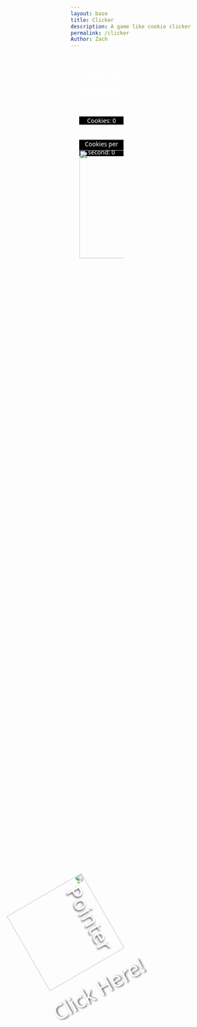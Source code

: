 ```yaml
---
layout: base
title: Clicker
description: A game like cookie clicker
permalink: /clicker
Author: Zach
---
```


<!-- Include Bootstrap -->
<link href="https://cdn.jsdelivr.net/npm/bootstrap@5.3.0/dist/css/bootstrap.min.css" rel="stylesheet">

<style>
  body {
    background: url('{{site.baseurl}}/images/background129.jpeg') no-repeat center center fixed; /* Add background image */
    background-size: cover;
    font-family: 'Segoe UI', Tahoma, Geneva, Verdana, sans-serif;
    color: #f5f5f5;
  }

  #game {
    display: flex;
    justify-content: space-between;
    gap: 40px;
    padding: 20px;
  }

  #cookie-container {
    text-align: center;
    flex: 1;
    position: relative; /* Enable positioning of child elements */
  }

  #cookie {
    position: absolute;
    top: 200px; /* Move down by an additional 100px */
    left: 50%;
    transform: translateX(-50%);
    width: 250px; /* Slightly larger cookie */
    cursor: pointer;
    margin-bottom: 20px;
    transition: transform 0.2s;
  }

  #cookie:hover {
    transform: translateX(-50%) scale(1.1); /* Add hover effect */
  }

  #upgrades-title {
    width: 100%; /* Same width as other boxes */
    height: 33%; /* 1/3rd the height */
    text-align: center;
    margin: auto; /* Center horizontally */
    font-size: 1.5rem; /* Adjust font size */
    color: white;
    margin-bottom: 10px; /* Add spacing below */
    background-color: #444444; /* Match other boxes */
    padding: 10px;
    border-radius: 0.5rem;
    box-shadow: 0 0 10px rgba(0, 0, 0, 0.3);
  }

  #upgrades {
    width: 400px;
    flex-shrink: 0;
  }

  #upgrade-grid {
    display: grid;
    grid-template-columns: 1fr 1fr; /* Two columns */
    gap: 20px; /* Space between boxes */
    width: 100%; /* Full width */
    margin: auto; /* Center the grid */
  }

  .upgrade-box {
    background-color: #444444; /* Dark gray for a sleek look */
    padding: 15px 20px;
    border-radius: 0.5rem;
    box-shadow: 0 0 10px rgba(0, 0, 0, 0.3);
    font-weight: 600;
    font-size: 1.2rem;
    color: #f5f5f5;
    display: flex;
    align-items: center;
    justify-content: space-between;
  }

  #golden-cookie {
    position: absolute;
    top: 50%;
    left: 50%;
    transform: translate(-50%, -50%);
    background: radial-gradient(circle, gold, orange);
    padding: 15px;
    border-radius: 50%;
    cursor: pointer;
    animation: pulse 1s infinite;
    font-weight: bold;
    box-shadow: 0 0 15px rgba(255, 215, 0, 0.8);
  }

  @keyframes pulse {
    0% { transform: scale(1); }
    50% { transform: scale(1.2); }
    100% { transform: scale(1); }
  }

  button {
    background-color: #444444; /* Styled buttons */
    color: #f5f5f5;
    border: none;
    padding: 10px 20px;
    border-radius: 0.5rem;
    font-size: 1rem;
    font-weight: bold;
    cursor: pointer;
    transition: background-color 0.2s, transform 0.2s;
  }

  button:hover {
    background-color: #555555; /* Highlight on hover */
    transform: scale(1.05); /* Slight hover effect */
  }

  #pointer {
    position: absolute;
    top: calc(50% + 250px); /* Move down further */
    left: calc(30% - 50px); /* Keep the left position unchanged */
    transform: translate(-50%, -50%);
    font-size: 3rem;
    color: white;
    text-shadow: 2px 2px 4px rgba(0, 0, 0, 0.7);
    animation: bounce 1s infinite;
    display: flex;
    flex-direction: column;
    align-items: center;
  }

  #pointer img {
    width: 200px; /* 2x bigger */
    transform: rotate(90deg); /* Rotate 90 degrees to the right */
    margin-bottom: 10px; /* Move above the text */
  }

  #pointer span {
    margin-top: 10px; /* Move below the image */
  }

  @keyframes bounce {
    0%, 100% {
      transform: translate(-50%, -50%) rotate(-30deg) translateY(0);
    }
    50% {
      transform: translate(-50%, -50%) rotate(-30deg) translateY(-10px);
    }
  }

  #cookie-count, #cookies-per-second {
    background-color: black; /* Change to black */
    margin-top: 35px; /* Move down by 25px */
    color: white; /* Ensure text is visible */
  }

  #bakery-name {
    text-align: center;
    font-size: 2rem;
    color: white;
    margin-bottom: 10px; /* Add spacing below */
  }

  #bakery-name span {
    display: inline-block;
    cursor: text; /* Indicate editable text */
    border-bottom: 1px dashed white; /* Visual cue for editable part */
  }
</style>

<div class="container py-4">
  <div id="game">
    <div id="cookie-container">
      <div id="bakery-name">
        <span contenteditable="true">Bob</span>'s Bakery
      </div>
      <img id="cookie" src="{{site.baseurl}}/images/cookie.png" alt="Cookie" />
      <p id="cookie-count" class="text-box">Cookies: 0</p>
      <p id="cookies-per-second" class="text-box">Cookies per second: 0</p>
    </div>
    <div id="upgrades">
      <div id="upgrade-grid">
        <!-- Dynamically added upgrades -->
      </div>
    </div>
  </div>
</div>

<div id="pointer">
  <img src="{{site.baseurl}}/images/pointer.png" alt="Pointer" />
  <span>Click Here!</span>
</div>

<script>
  let cookies = 0;
  let cookiesPerSecond = 0;
  const upgrades = [
    { name: "Cursor", cost: 15, cps: 0.1 },
    { name: "Grandma", cost: 100, cps: 1 },
    { name: "Farm", cost: 1100, cps: 8 },
    { name: "Mine", cost: 12000, cps: 47 },
    { name: "Factory", cost: 130000, cps: 260 },
    { name: "Bank", cost: 1400000, cps: 1400 },
    { name: "Temple", cost: 20000000, cps: 7800 },
    { name: "Wizard Tower", cost: 330000000, cps: 44000 },
    { name: "Shipment", cost: 5100000000, cps: 260000 },
    { name: "Alchemy Lab", cost: 75000000000, cps: 1600000 },
    { name: "Portal", cost: 1000000000000, cps: 10000000 },
  ];

  const upgradeCounts = Array(upgrades.length).fill(0); // Track the number of upgrades bought

  function updateDisplay() {
    document.getElementById("cookie-count").textContent = `Cookies: ${Math.floor(cookies)}`;
    document.getElementById("cookies-per-second").textContent = `Cookies per second: ${cookiesPerSecond.toFixed(1)}`;
  }

  function buyUpgrade(index) {
    const upgrade = upgrades[index];
    if (cookies >= upgrade.cost) {
      cookies -= upgrade.cost;
      cookiesPerSecond += upgrade.cps;
      upgrade.cost = Math.floor(upgrade.cost * 1.15); // Increase cost
      upgradeCounts[index]++; // Increment the count for this upgrade
      renderUpgrades();
      updateDisplay();
    }
  }

  function renderUpgrades() {
    const upgradeGrid = document.getElementById("upgrade-grid");
    upgradeGrid.innerHTML = "";

    // Sort upgrades by price
    const sortedUpgrades = [...upgrades].sort((a, b) => a.cost - b.cost);

    sortedUpgrades.forEach((upgrade, index) => {
      const emojiMap = {
        "Cursor": "🖱️",
        "Grandma": "👵",
        "Farm": "🌾",
        "Mine": "⛏️",
        "Factory": "🏭",
        "Bank": "🏦",
        "Temple": "⛪",
        "Wizard Tower": "🧙‍♂️",
        "Shipment": "🚀",
        "Alchemy Lab": "⚗️",
        "Portal": "🌀"
      };
      const emoji = emojiMap[upgrade.name] || "❓";

      const div = document.createElement("div");
      div.className = "upgrade-box";
      div.innerHTML = `
        <div>
          <p>${upgrade.name}</p>
          <p>Cost: ${upgrade.cost}</p>
          <p>CPS: ${upgrade.cps}</p>
        </div>
        <div style="display: flex; align-items: center; gap: 10px;">
          <span>${emoji}</span>
          <span>${upgradeCounts[index] > 0 ? upgradeCounts[index] : ""}</span>
        </div>`;
      div.onclick = () => buyUpgrade(index);
      upgradeGrid.appendChild(div);
    });
  }

  function spawnGoldenCookie() {
    const goldenCookie = document.createElement("div");
    goldenCookie.id = "golden-cookie";
    goldenCookie.textContent = "Golden Cookie!";
    goldenCookie.onclick = () => {
      cookies += cookies * 0.1; // 10% bonus
      goldenCookie.remove();
    };
    document.body.appendChild(goldenCookie);
    setTimeout(() => goldenCookie.remove(), 30000); // Remove after 30 seconds
  }

  document.getElementById("cookie").onclick = () => {
    cookies++;
    updateDisplay();
  };

  setInterval(() => {
    cookies += cookiesPerSecond / 10; // Update cookies every 100ms
    updateDisplay();
  }, 100);

  setInterval(spawnGoldenCookie, Math.random() * (300000 - 180000) + 180000); // Spawn every 3–5 minutes

  renderUpgrades();
  updateDisplay();

  const pointer = document.getElementById('pointer');
  const cookie = document.getElementById('cookie');

  // Position the pointer near the cookie
  function positionPointer() {
    const rect = cookie.getBoundingClientRect();
    pointer.style.top = `${rect.top + window.scrollY + 250}px`;
    pointer.style.left = `${rect.left + window.scrollX - 150}px`;
  }

  window.addEventListener('resize', positionPointer);
  window.addEventListener('load', positionPointer);
</script>

<!-- Background music setup -->
<script>
const music = new Audio('{{site.baseurl}}/assets/audio/28cheepcheepbeach.mp3');
music.loop = true;
music.volume = 0.5;
function startMusicOnce() {
  music.play().catch(() => {});
  window.removeEventListener('click', startMusicOnce);
  window.removeEventListener('keydown', startMusicOnce);
}
window.addEventListener('click', startMusicOnce);
window.addEventListener('keydown', startMusicOnce);
</script>
